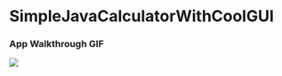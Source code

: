 # SimpleJavaCalculatorWithCoolGUI

### App Walkthrough GIF
<img src="http://g.recordit.co/1OeubsMp74.gif"><br>
